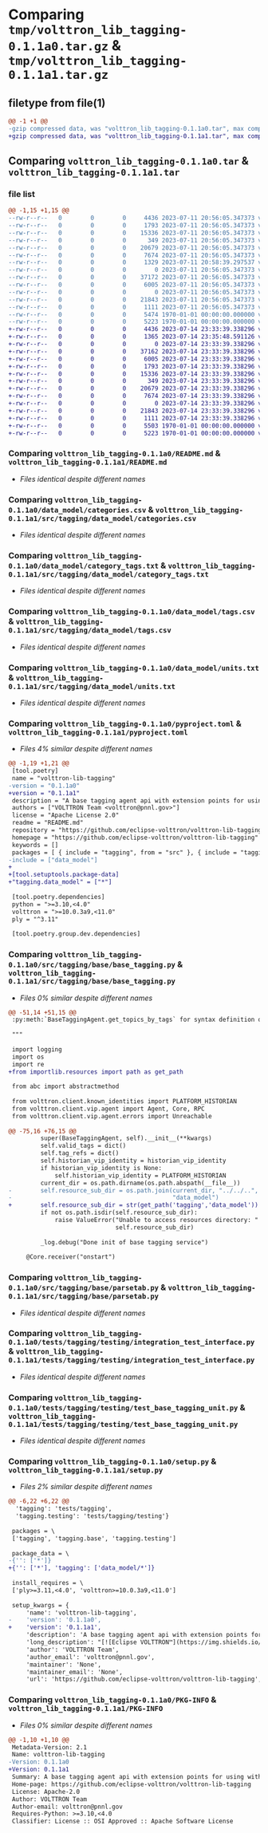 # Comparing `tmp/volttron_lib_tagging-0.1.1a0.tar.gz` & `tmp/volttron_lib_tagging-0.1.1a1.tar.gz`

## filetype from file(1)

```diff
@@ -1 +1 @@
-gzip compressed data, was "volttron_lib_tagging-0.1.1a0.tar", max compression
+gzip compressed data, was "volttron_lib_tagging-0.1.1a1.tar", max compression
```

## Comparing `volttron_lib_tagging-0.1.1a0.tar` & `volttron_lib_tagging-0.1.1a1.tar`

### file list

```diff
@@ -1,15 +1,15 @@
--rw-r--r--   0        0        0     4436 2023-07-11 20:56:05.347373 volttron_lib_tagging-0.1.1a0/README.md
--rw-r--r--   0        0        0     1793 2023-07-11 20:56:05.347373 volttron_lib_tagging-0.1.1a0/data_model/categories.csv
--rw-r--r--   0        0        0    15336 2023-07-11 20:56:05.347373 volttron_lib_tagging-0.1.1a0/data_model/category_tags.txt
--rw-r--r--   0        0        0      349 2023-07-11 20:56:05.347373 volttron_lib_tagging-0.1.1a0/data_model/tag_refs.csv
--rw-r--r--   0        0        0    20679 2023-07-11 20:56:05.347373 volttron_lib_tagging-0.1.1a0/data_model/tags.csv
--rw-r--r--   0        0        0     7674 2023-07-11 20:56:05.347373 volttron_lib_tagging-0.1.1a0/data_model/units.txt
--rw-r--r--   0        0        0     1329 2023-07-11 20:58:39.297537 volttron_lib_tagging-0.1.1a0/pyproject.toml
--rw-r--r--   0        0        0        0 2023-07-11 20:56:05.347373 volttron_lib_tagging-0.1.1a0/src/tagging/base/__init__.py
--rw-r--r--   0        0        0    37172 2023-07-11 20:56:05.347373 volttron_lib_tagging-0.1.1a0/src/tagging/base/base_tagging.py
--rw-r--r--   0        0        0     6005 2023-07-11 20:56:05.347373 volttron_lib_tagging-0.1.1a0/src/tagging/base/parsetab.py
--rw-r--r--   0        0        0        0 2023-07-11 20:56:05.347373 volttron_lib_tagging-0.1.1a0/tests/tagging/testing/__init__.py
--rw-r--r--   0        0        0    21843 2023-07-11 20:56:05.347373 volttron_lib_tagging-0.1.1a0/tests/tagging/testing/integration_test_interface.py
--rw-r--r--   0        0        0     1111 2023-07-11 20:56:05.347373 volttron_lib_tagging-0.1.1a0/tests/tagging/testing/test_base_tagging_unit.py
--rw-r--r--   0        0        0     5474 1970-01-01 00:00:00.000000 volttron_lib_tagging-0.1.1a0/setup.py
--rw-r--r--   0        0        0     5223 1970-01-01 00:00:00.000000 volttron_lib_tagging-0.1.1a0/PKG-INFO
+-rw-r--r--   0        0        0     4436 2023-07-14 23:33:39.338296 volttron_lib_tagging-0.1.1a1/README.md
+-rw-r--r--   0        0        0     1365 2023-07-14 23:35:48.591126 volttron_lib_tagging-0.1.1a1/pyproject.toml
+-rw-r--r--   0        0        0        0 2023-07-14 23:33:39.338296 volttron_lib_tagging-0.1.1a1/src/tagging/base/__init__.py
+-rw-r--r--   0        0        0    37162 2023-07-14 23:33:39.338296 volttron_lib_tagging-0.1.1a1/src/tagging/base/base_tagging.py
+-rw-r--r--   0        0        0     6005 2023-07-14 23:33:39.338296 volttron_lib_tagging-0.1.1a1/src/tagging/base/parsetab.py
+-rw-r--r--   0        0        0     1793 2023-07-14 23:33:39.338296 volttron_lib_tagging-0.1.1a1/src/tagging/data_model/categories.csv
+-rw-r--r--   0        0        0    15336 2023-07-14 23:33:39.338296 volttron_lib_tagging-0.1.1a1/src/tagging/data_model/category_tags.txt
+-rw-r--r--   0        0        0      349 2023-07-14 23:33:39.338296 volttron_lib_tagging-0.1.1a1/src/tagging/data_model/tag_refs.csv
+-rw-r--r--   0        0        0    20679 2023-07-14 23:33:39.338296 volttron_lib_tagging-0.1.1a1/src/tagging/data_model/tags.csv
+-rw-r--r--   0        0        0     7674 2023-07-14 23:33:39.338296 volttron_lib_tagging-0.1.1a1/src/tagging/data_model/units.txt
+-rw-r--r--   0        0        0        0 2023-07-14 23:33:39.338296 volttron_lib_tagging-0.1.1a1/tests/tagging/testing/__init__.py
+-rw-r--r--   0        0        0    21843 2023-07-14 23:33:39.338296 volttron_lib_tagging-0.1.1a1/tests/tagging/testing/integration_test_interface.py
+-rw-r--r--   0        0        0     1111 2023-07-14 23:33:39.338296 volttron_lib_tagging-0.1.1a1/tests/tagging/testing/test_base_tagging_unit.py
+-rw-r--r--   0        0        0     5503 1970-01-01 00:00:00.000000 volttron_lib_tagging-0.1.1a1/setup.py
+-rw-r--r--   0        0        0     5223 1970-01-01 00:00:00.000000 volttron_lib_tagging-0.1.1a1/PKG-INFO
```

### Comparing `volttron_lib_tagging-0.1.1a0/README.md` & `volttron_lib_tagging-0.1.1a1/README.md`

 * *Files identical despite different names*

### Comparing `volttron_lib_tagging-0.1.1a0/data_model/categories.csv` & `volttron_lib_tagging-0.1.1a1/src/tagging/data_model/categories.csv`

 * *Files identical despite different names*

### Comparing `volttron_lib_tagging-0.1.1a0/data_model/category_tags.txt` & `volttron_lib_tagging-0.1.1a1/src/tagging/data_model/category_tags.txt`

 * *Files identical despite different names*

### Comparing `volttron_lib_tagging-0.1.1a0/data_model/tags.csv` & `volttron_lib_tagging-0.1.1a1/src/tagging/data_model/tags.csv`

 * *Files identical despite different names*

### Comparing `volttron_lib_tagging-0.1.1a0/data_model/units.txt` & `volttron_lib_tagging-0.1.1a1/src/tagging/data_model/units.txt`

 * *Files identical despite different names*

### Comparing `volttron_lib_tagging-0.1.1a0/pyproject.toml` & `volttron_lib_tagging-0.1.1a1/pyproject.toml`

 * *Files 4% similar despite different names*

```diff
@@ -1,19 +1,21 @@
 [tool.poetry]
 name = "volttron-lib-tagging"
-version = "0.1.1a0"
+version = "0.1.1a1"
 description = "A base tagging agent api with extension points for using with the VOLTTRON platform. This base agent works with Haystack 3 tags"
 authors = ["VOLTTRON Team <volttron@pnnl.gov>"]
 license = "Apache License 2.0"
 readme = "README.md"
 repository = "https://github.com/eclipse-volttron/volttron-lib-tagging"
 homepage = "https://github.com/eclipse-volttron/volttron-lib-tagging"
 keywords = []
 packages = [ { include = "tagging", from = "src" }, { include = "tagging", from = "tests" } ]
-include = ["data_model"]
+
+[tool.setuptools.package-data]
+"tagging.data_model" = ["*"]
 
 [tool.poetry.dependencies]
 python = ">=3.10,<4.0"
 volttron = ">=10.0.3a9,<11.0"
 ply = "^3.11"
 
 [tool.poetry.group.dev.dependencies]
```

### Comparing `volttron_lib_tagging-0.1.1a0/src/tagging/base/base_tagging.py` & `volttron_lib_tagging-0.1.1a1/src/tagging/base/base_tagging.py`

 * *Files 0% similar despite different names*

```diff
@@ -51,14 +51,15 @@
 :py:meth:`BaseTaggingAgent.get_topics_by_tags` for syntax definition of query
 
 """
 
 import logging
 import os
 import re
+from importlib.resources import path as get_path
 
 from abc import abstractmethod
 
 from volttron.client.known_identities import PLATFORM_HISTORIAN
 from volttron.client.vip.agent import Agent, Core, RPC
 from volttron.client.vip.agent.errors import Unreachable
 
@@ -75,16 +76,15 @@
         super(BaseTaggingAgent, self).__init__(**kwargs)
         self.valid_tags = dict()
         self.tag_refs = dict()
         self.historian_vip_identity = historian_vip_identity
         if historian_vip_identity is None:
             self.historian_vip_identity = PLATFORM_HISTORIAN
         current_dir = os.path.dirname(os.path.abspath(__file__))
-        self.resource_sub_dir = os.path.join(current_dir, "../../..",
-                                             "data_model")
+        self.resource_sub_dir = str(get_path('tagging','data_model'))
         if not os.path.isdir(self.resource_sub_dir):
             raise ValueError("Unable to access resources directory: " +
                              self.resource_sub_dir)
 
         _log.debug("Done init of base tagging service")
 
     @Core.receiver("onstart")
```

### Comparing `volttron_lib_tagging-0.1.1a0/src/tagging/base/parsetab.py` & `volttron_lib_tagging-0.1.1a1/src/tagging/base/parsetab.py`

 * *Files identical despite different names*

### Comparing `volttron_lib_tagging-0.1.1a0/tests/tagging/testing/integration_test_interface.py` & `volttron_lib_tagging-0.1.1a1/tests/tagging/testing/integration_test_interface.py`

 * *Files identical despite different names*

### Comparing `volttron_lib_tagging-0.1.1a0/tests/tagging/testing/test_base_tagging_unit.py` & `volttron_lib_tagging-0.1.1a1/tests/tagging/testing/test_base_tagging_unit.py`

 * *Files identical despite different names*

### Comparing `volttron_lib_tagging-0.1.1a0/setup.py` & `volttron_lib_tagging-0.1.1a1/setup.py`

 * *Files 2% similar despite different names*

```diff
@@ -6,22 +6,22 @@
  'tagging': 'tests/tagging',
  'tagging.testing': 'tests/tagging/testing'}
 
 packages = \
 ['tagging', 'tagging.base', 'tagging.testing']
 
 package_data = \
-{'': ['*']}
+{'': ['*'], 'tagging': ['data_model/*']}
 
 install_requires = \
 ['ply>=3.11,<4.0', 'volttron>=10.0.3a9,<11.0']
 
 setup_kwargs = {
     'name': 'volttron-lib-tagging',
-    'version': '0.1.1a0',
+    'version': '0.1.1a1',
     'description': 'A base tagging agent api with extension points for using with the VOLTTRON platform. This base agent works with Haystack 3 tags',
     'long_description': "[![Eclipse VOLTTRON™](https://img.shields.io/badge/Eclips%20VOLTTRON--red.svg)](https://eclipse-volttron.readthedocs.io/en/latest/)\n![Python 3.10](https://img.shields.io/badge/python-3.10-blue.svg)\n![Python 3.11](https://img.shields.io/badge/python-3.11-blue.svg)\n[![Run Pytests](https://github.com/eclipse-volttron/volttron-lib-tagging/actions/workflows/run-tests.yml/badge.svg)](https://github.com/eclipse-volttron/volttron-lib-tagging/actions/workflows/run-tests.yml)\n[![pypi version](https://img.shields.io/pypi/v/volttron-lib-tagging.svg)](https://pypi.org/project/volttron-lib-tagging/)\n\nVOLTTRON base tagging library that provide common tagging api for users to associate haystack based tags and values to \ntopic names and topic name prefixes. Implementing agents can persist tags in specific data store. \n\nTags used by this library have to be pre-defined in a resource file at volttron_data/tagging_resources. The\nlibrary validates against this predefined list of tags every time user add tags to topics. Tags can be added to one \ntopic at a time or multiple topics by using a topic name pattern(regular expression). This library uses tags from \n[project haystack](https://project-haystack.org/) and adds a few custom tags for campus and VOLTTRON point name.\n\nEach tag has an associated value and users can query for topic names based tags and its values using a simplified \nsql-like query string. Queries can specify tag names with values or tags without values for boolean tags(markers). \nQueries can combine multiple conditions with keyword AND, and OR, and use the keyword NOT to negate a conditions.\n\n## Requirements\n\n - Python >= 3.10\n\n## Installation\n\nThis library can be installed using ```pip install volttron-lib-tagging```. However, this is not necessary. Any \nimplementing tagging agent that uses this library will automatically install it as part of its installation. \nFor example,  installing [SQLiteTaggingAgent](https://github.com/eclipse-volttron/volttron-sqlite-tagging) will \nautomatically install volttron-lib-tagging into the same python environment\n\n## Dependencies and Limitations\n\n1. When adding tags to topics this library calls the platform.historian's (or a configured historian's) \n   get_topic_list and hence requires a platform.historian or configured historian to be running, but it doesn't require \n   the historian to use sqlite3 or any specific database. It requires historian to be running only for using this \n   api (add_tags) and does not require historian to be running for any other api. \n2. Resource files that provides the list of valid tags is mandatory and should be in \n   data_model/tags.csv\n3. Tagging library only provides APIs to query for topic names based on tags. Once the list of topic names is retrieved, \n   users should use the historian APIs to get the data corresponding to those topics. \n4. Current version of tagging library does not support versioning of tag/values. When tags values are set it will \n   overwrite any existing tag entries in the database\n\n## Development\n\nPlease see the following for contributing guidelines [contributing](https://github.com/eclipse-volttron/volttron-core/blob/develop/CONTRIBUTING.md).\n\nPlease see the following helpful guide about [developing modular VOLTTRON agents](https://github.com/eclipse-volttron/volttron-core/blob/develop/DEVELOPING_ON_MODULAR.md)\n\n# Disclaimer Notice\n\nThis material was prepared as an account of work sponsored by an agency of the\nUnited States Government.  Neither the United States Government nor the United\nStates Department of Energy, nor Battelle, nor any of their employees, nor any\njurisdiction or organization that has cooperated in the development of these\nmaterials, makes any warranty, express or implied, or assumes any legal\nliability or responsibility for the accuracy, completeness, or usefulness or any\ninformation, apparatus, product, software, or process disclosed, or represents\nthat its use would not infringe privately owned rights.\n\nReference herein to any specific commercial product, process, or service by\ntrade name, trademark, manufacturer, or otherwise does not necessarily\nconstitute or imply its endorsement, recommendation, or favoring by the United\nStates Government or any agency thereof, or Battelle Memorial Institute. The\nviews and opinions of authors expressed herein do not necessarily state or\nreflect those of the United States Government or any agency thereof.\n",
     'author': 'VOLTTRON Team',
     'author_email': 'volttron@pnnl.gov',
     'maintainer': 'None',
     'maintainer_email': 'None',
     'url': 'https://github.com/eclipse-volttron/volttron-lib-tagging',
```

### Comparing `volttron_lib_tagging-0.1.1a0/PKG-INFO` & `volttron_lib_tagging-0.1.1a1/PKG-INFO`

 * *Files 0% similar despite different names*

```diff
@@ -1,10 +1,10 @@
 Metadata-Version: 2.1
 Name: volttron-lib-tagging
-Version: 0.1.1a0
+Version: 0.1.1a1
 Summary: A base tagging agent api with extension points for using with the VOLTTRON platform. This base agent works with Haystack 3 tags
 Home-page: https://github.com/eclipse-volttron/volttron-lib-tagging
 License: Apache-2.0
 Author: VOLTTRON Team
 Author-email: volttron@pnnl.gov
 Requires-Python: >=3.10,<4.0
 Classifier: License :: OSI Approved :: Apache Software License
```

